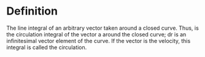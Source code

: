 # Definition

The line integral of an arbitrary vector taken around a closed curve.
Thus, is the circulation integral of the vector a around the closed
curve; dr is an infinitesimal vector element of the curve. If the vector
is the velocity, this integral is called the circulation.
